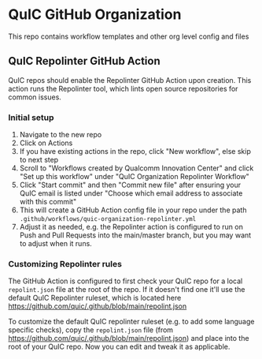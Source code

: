 # QuIC GitHub Organization

This repo contains workflow templates and other org level config and files

## QuIC Repolinter GitHub Action

QuIC repos should enable the Repolinter GitHub Action upon creation. This action runs the Repolinter tool, which lints open source repositories for common issues.

### Initial setup

1. Navigate to the new repo
1. Click on Actions
1. If you have existing actions in the repo, click "New workflow", else skip to next step
1. Scroll to "Workflows created by Qualcomm Innovation Center" and click "Set up this workflow" under "QuIC Organization Repolinter Workflow"
1. Click "Start commit" and then "Commit new file" after ensuring your QuIC email is listed under "Choose which email address to associate with this commit"
1. This will create a GitHub Action config file in your repo under the path `.github/workflows/quic-organization-repolinter.yml`
1. Adjust it as needed, e.g. the Repolinter action is configured to run on Push and Pull Requests into the main/master branch, but you may want to adjust when it runs.

### Customizing Repolinter rules

The GitHub Action is configured to first check your QuIC repo for a local `repolint.json` file at the root of the repo. If it doesn't find one it'll use the default QuIC Repolinter ruleset, which is located here https://github.com/quic/.github/blob/main/repolint.json

To customize the default QuIC repolinter ruleset (e.g. to add some language specific checks), copy the `repolint.json` file (from https://github.com/quic/.github/blob/main/repolint.json) and place into the root of your QuIC repo. Now you can edit and tweak it as applicable.
